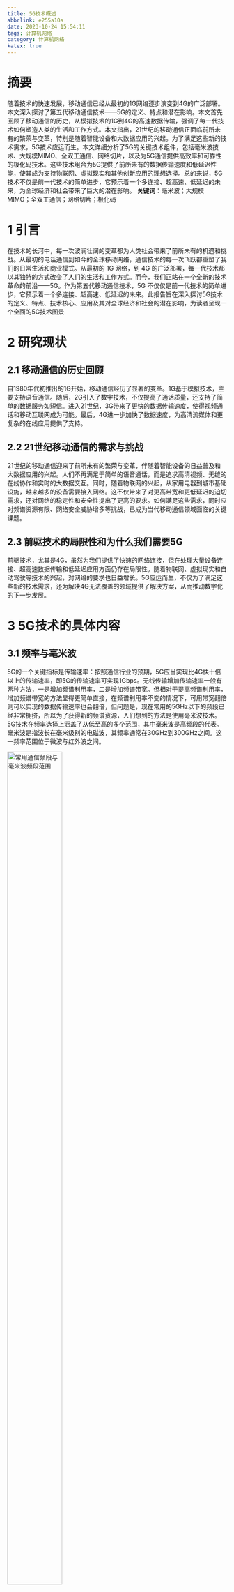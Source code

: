 ```yaml
---
title: 5G技术概述
abbrlink: e255a10a
date: 2023-10-24 15:54:11
tags: 计算机网络
category: 计算机网络
katex: true
---
```


# 摘要
随着技术的快速发展，移动通信已经从最初的1G网络逐步演变到4G的广泛部署。本文深入探讨了第五代移动通信技术——5G的定义、特点和潜在影响。本文首先回顾了移动通信的历史，从模拟技术的1G到4G的高速数据传输，强调了每一代技术如何塑造人类的生活和工作方式。本文指出，21世纪的移动通信正面临前所未有的繁荣与变革，特别是随着智能设备和大数据应用的兴起。为了满足这些新的技术需求，5G技术应运而生。本文详细分析了5G的关键技术组件，包括毫米波技术、大规模MIMO、全双工通信、网络切片，以及为5G通信提供高效率和可靠性的极化码技术。这些技术组合为5G提供了前所未有的数据传输速度和低延迟性能，使其成为支持物联网、虚拟现实和其他创新应用的理想选择。总的来说，5G技术不仅是前一代技术的简单进步，它预示着一个多连接、超高速、低延迟的未来，为全球经济和社会带来了巨大的潜在影响。
**关键词**：毫米波；大规模MIMO；全双工通信；网络切片；极化码

# 1 引言
在技术的长河中，每一次波澜壮阔的变革都为人类社会带来了前所未有的机遇和挑战。从最初的电话通信到如今的全球移动网络，通信技术的每一次飞跃都重塑了我们的日常生活和商业模式。从最初的 1G 网络，到 4G 的广泛部署，每一代技术都以其独特的方式改变了人们的生活和工作方式。而今，我们正站在一个全新的技术革命的前沿——5G。作为第五代移动通信技术，5G 不仅仅是前一代技术的简单进步，它预示着一个多连接、超高速、低延迟的未来。此报告旨在深入探讨5G技术的定义、特点、技术核心、应用及其对全球经济和社会的潜在影响，为读者呈现一个全面的5G技术图景

# 2 研究现状
## 2.1 移动通信的历史回顾
自1980年代初推出的1G开始，移动通信经历了显著的变革。1G基于模拟技术，主要支持语音通信。随后，2G引入了数字技术，不仅提高了通话质量，还支持了简单的数据服务如短信。进入21世纪，3G带来了更快的数据传输速度，使得视频通话和移动互联网成为可能。最后，4G进一步加快了数据速度，为高清流媒体和更复杂的在线应用提供了支持。
## 2.2 21世纪移动通信的需求与挑战
21世纪的移动通信迎来了前所未有的繁荣与变革，伴随着智能设备的日益普及和大数据应用的兴起。人们不再满足于简单的语音通话，而是追求高清视频、无缝的在线协作和实时的大数据交互。同时，随着物联网的兴起，从家用电器到城市基础设施，越来越多的设备需要接入网络。这不仅带来了对更高带宽和更低延迟的迫切需求，还对网络的稳定性和安全性提出了更高的要求。如何满足这些需求，同时应对频谱资源有限、网络安全威胁增多等挑战，已成为当代移动通信领域面临的关键课题。

## 2.3 前驱技术的局限性和为什么我们需要5G

前驱技术，尤其是4G，虽然为我们提供了快速的网络连接，但在处理大量设备连接、超高速数据传输和低延迟应用方面仍存在局限性。随着物联网、虚拟现实和自动驾驶等技术的兴起，对网络的要求也日益增长。5G应运而生，不仅为了满足这些新的技术需求，还为解决4G无法覆盖的领域提供了解决方案，从而推动数字化的下一步发展。

# 3 5G技术的具体内容
## 3.1 频率与毫米波
5G的一个关键指标是传输速率：按照通信行业的预期，5G应当实现比4G快十倍以上的传输速率，即5G的传输速率可实现1Gbps。无线传输增加传输速率一般有两种方法，一是增加频谱利用率，二是增加频谱带宽。但相对于提高频谱利用率，增加频谱带宽的方法显得更简单直接，在频谱利用率不变的情况下，可用带宽翻倍则可以实现的数据传输速率也会翻倍，但问题是，现在常用的5GHz以下的频段已经非常拥挤，所以为了获得新的频谱资源，人们想到的方法是使用毫米波技术。
5G技术在频率选择上涵盖了从低至高的多个范围，其中毫米波是高频段的代表。毫米波是指波长在毫米级别的电磁波，其频率通常在30GHz到300GHz之间。这一频率范围位于微波与红外波之间。

<img src='../img/CN/毫米波.png' width="50%" height="70%" align="middle" alt='常用通信频段与毫米波频段范围'>

根据通信原理，无线通信的最大信号带宽大约是载波频率的5%左右，因此载波频率越高，可实现的信号带宽也越大。在毫米波频段中，28GHz频段和60GHz频段是最有希望使用在5G的两个频段。28GHz频段的可用频谱带宽可达1GHz，而60GHz频段每个信道的可用信号带宽则到了2GHz。相比而言，4G-LTE频段最高频率的载波在2GHz上下，而可用频谱带宽只有100MHz。因此，如果使用毫米波频段，频谱带宽可以轻松达到4G标准的10倍，并且传输速率也可以得到很大的提升。
毫米波频段的另一个特征是它由于波长较短，穿透力差，在空气中衰减较大。因此毫米波几乎不可能实现信号穿墙传输，且传输距离较短。因此人们或许会感到遗憾，这项技术不太适合在室外手机终端和距离基站比较远的地区，这就使得5G在布局上需结合其他频率以实现全面覆盖，这也是为什么现在在很多情况下依然需要使用4G的原因。
为了解决这个问题，其中一个方案就是采用微型基站。在现在，信号的传输是通过一个大型高功率基站进行传输，由于不会过多的被介质影响，所以通过大功率传输能覆盖更多的设备。但是如果使用毫米波，人们和基站之间有介质格挡，则很难收到信号，为此人们采用用上千个低功耗小型基站进行首发信号来代替现在的大型基站。

<img src='../img/CN/45G基站对比图.png' width="50%" height="70%" align="middle" alt='4G与5G基站模式对比图'>

但这个并不意味着穿透力差就没有价值，因为与此同时，其他终端发出的毫米波信号的衰减也会很大，如果设计得当，则不需要考虑来自其他毫米波信号源的干扰。选择使用60Hz毫米波更是很好的利用了这点，因为60Hz正是氧气的共振频率，其信号在空气中衰减会非常快，从而很大程度上减少了来自不同终端的干扰。

## 3.2 大规模MIMO (多输入多输出)
MIMO是“多输入多输出”（Multiple Input, Multiple Output）的缩写，是一种无线通信技术，通过在发送和接收两端使用多个天线来提高无线系统的性能。在物理空间中，多个天线之间存在多个独立的传播路径。MIMO技术通过这些不同的路径同时发送和接收多个数据流，从而提高数据速率和/或信号质量。
而5G使用的大规模MIMO技术区别于传统4G MIMO的最多8天线通道，大规模MIMO[2]在5G中实现16/32/64通道。5G的大规模MIMO技术就是大量天线的波束成形。
波束成形是一种无线通信技术，旨在控制发射的无线信号波束的方向，从而优化信号的传输效率和质量。通过精确地指向接收设备或避免潜在的干扰源，波束成形有助于提高信号质量、增加数据传输速率和扩大覆盖范围。随着5G技术中MIMO系统天线数量的增加，波束成形通过生成不同方向的波束如垂直波束和水平波束，形成了3D模式的波束成形，其借助移动终端的反馈，可以定位到空间中任意一个点，以提升面向具体对象的数据传输速率和容量。
大规模MIMO因为波束成形后天线的波束非常窄，并且可以精确的为用户提供覆盖，故可以很大程度上减少对其他通信信号的干扰。

<img src='../img/CN/波束成形.png' width="70%" height="70%" align="middle" alt='单天线通信方式与3D波束成形对比图'>

## 3.3 全双工通信

5G技术的全双工通信[3]是5G通信技术中的一个重要组成部分，它允许在同一时间、同一频段上进行双向通信。这与传统的半双工和单工通信方式不同，它们只允许在给定的时间或频率上进行单向通信。使用全双工技术可以提高频谱效率，因为它允许在同一频段上同时进行发送和接收。这意味着运营商可以在现有的频谱资源上提供更高的数据速率和更多的用户连接。

<img src='../img/CN/全双工通信.png' width="50%" height="70%" align="middle" alt='全双工通信流程图'>

这种全双工技术的实现主要依赖于先进的自干扰消除技术。在全双工通信中，设备在同一时间、同一频段上进行发送和接收。这意味着发送的信号有可能对接收的信号产生强烈的干扰，这种干扰被称为自干扰。自干扰的存在严重影响了全双工通信的性能和可靠性。
为了成功实现全双工通信，必须有效地消除或至少大大减少这种自干扰。自干扰消除技术主要分为数字和模拟两大类。
在模拟领域，自干扰消除的方法主要集中在射频前端的设计。首先，天线设计和放置策略起到了关键作用。通过使用天线隔离技术，可以减少发送和接收天线之间的相互干扰。此外，方向性天线和波束成形技术也被用来进一步减少发送和接收路径之间的干扰。
数字自干扰消除则依赖于先进的信号处理算法。这些算法能够实时地估计和消除自干扰，确保接收到的信号质量。这通常涉及到复杂的自适应滤波器，它们可以根据当前的通信环境动态地调整参数，以最大限度地减少自干扰。上文提到的MIMO技术，也在数字自干扰消除中发挥了重要作用。通过使用多个天线，系统可以更好地估计和消除自干扰。

## 3.4 网络切片
在物联网技术快速发展的今天，接入互联网的设备数量剧增，要实现从人-人连接到万物连接，连接的数量成倍上升，网络必将愈发拥堵，越来越复杂。因为我们就得像交通管理一样，对网络实行分流管理，即网络切片。
在人群密集的场所，4G网络就会变得很慢，出现这种情况的原因是，假设一个基站相当于一个路由器，而附近的用户全部连接到该基站上，基站所提供的带宽是有上限的，一旦连接的人数过多，速度会变得很慢，这就是大家常说的“抢网速”，网络切片就可以解决这个问题。通过将5G网络分成很多片，每一片满足不同用户的需求。这是因为不同用户对于网络的需求是不同的，比如直播用户对上传要求更高，游戏用户则要求延迟低。网络切片技术则可以针对性的为不同用户提供不同的网络能力，从而满足不同业务场景对于网络的需求。
我们将5G网络的应用场景划分为三类：移动宽带、海量物联网和任务关键性物联网。

| 5G应用场景 | 应用举例 | 需求 |
|:-------:|:-----------:|:---------:|
| 移动带宽  |4K/8K视频、全息技术、AR、VR | 高容量，视频存储|
| 海量物联网 | 海量传感器（部署于测量、农业、智慧城市、家庭等） | 大规模连接且大部分静止 |
| 任务关键性物联网 |  无人驾驶、自动工厂、智能电网等  |延时低、高可靠性|

我们并不需要为每一类应用场景构建一个网络，我们要做的是，将一个物理网络分成多个虚拟的逻辑网络，每一个虚拟网络对应不同的应用场景，这就叫网络切片。
网络切片是一种网络虚拟化技术，它将单一的物理网络分割成多个逻辑网络，每个逻辑网络都有其独特的网络资源、功能和优化策略。网络切片的创建和管理依赖于5G核心网络中的多个关键组件，包括网络切片子系统、网络功能虚拟化基础设施(NFVI)和服务基于编排系统。这些组件共同确保网络切片可以动态地创建、修改和删除，以满足不断变化的业务需求。

<img src='../img/CN/网络切片.png' width="30%" height="70%" align="middle" alt='网络切片技术'>

网络切片技术可以比喻为一栋大楼的多个独立公寓。想象一下，这栋大楼（物理网络）有多个公寓单元（网络切片），每个公寓单元都有自己的入口、客厅、卧室和厨房（网络资源和功能）。尽管所有的公寓单元都位于同一栋大楼内，但每个公寓都为其居民提供了独立、私密的生活空间。	
每个公寓可以根据其居民的需求进行定制，例如，一个三口之家可能需要一个带有儿童房的大公寓，而一对新婚夫妇可能只需要一个小公寓。同样，网络切片可以根据不同的业务需求进行优化和定制。例如，某些切片可能被优化用于高速数据传输，而其他切片可能被优化用于低延迟通信。
此外，就像大楼管理员可以根据需要增加或减少公寓单元，网络运营商也可以动态地创建、修改或删除网络切片，以满足不断变化的业务需求。

# 4 5G的数据传输
## 4.1 数据传输以及与4G相比的优势
- **速度**：理论上，5G的峰值下载速度可以达到20Gbps，而上传速度可以达到10Gbps。然而，实际使用中的速度可能会受到多种因素的影响，如网络拥塞、用户距离基站的远近等。在实际部署中，用户可以期望在城市和其他高密度地区获得1Gbps到3Gbps的速度。而4G LTE的峰值速度通常在1Gbps以下。这意味着5G的速度是4G的多倍。
- **容量**：5G技术采用了更高效的编码和调制方案，使得每赫兹的频谱可以传输更多的数据；5G还利用了更多的频谱资源，包括毫米波频段，这为更高的数据速率和更大的网络容量提供了空间；通过部署大量的小型基站，5G网络可以在相同的地理区域内支持更多的用户和设备
- **延迟**：5G的延迟可以低至1毫秒，而4G的延迟通常在30-50毫秒之间。低延迟对于实时应用如在线游戏、自动驾驶汽车和远程手术至关重要。
- **连接密度**：5G可以支持每平方公里内多达100万个连接设备，而4G的连接密度远低于这个数字。这使得5G更适合物联网应用。

## 4.2 数据的编码与调制
5G的通信编码是为了确保在无线信道中高效、可靠地传输数据。在5G中，特别引入了两种先进的信道编码技术：极化码Polar Codes[5]和低密度奇偶校验码LDPC。

### 4.2.1 信道模型
通信过程中，物理层传输的就是电信号，假如我们只用0和1传输信号，并且这些信道互相都没有关系，我们称为二进制离散无记忆信道。信道模型是研究信道编码的基础，常见的几种信道模型分别有：二进制删除信道（BEC）、二进制对称信道（BSC）、高斯信道（AWGN）。设信道的输入和输出分别是长为N的序列，输入是x，输出是y，其信道的转移概率满足：
$$ P\left( y|x \right) =\underset{i=1}{\overset{N}{\varSigma}}P\left( y_i|x_i \right) $$

二进制删除信道，简记为BEC。 $\epsilon$称为删除概率，表示有 的概率这个信号会丢失。当接收方得到一个位，它是100%确定的位是正确的。只有当位被擦除时，才会出现唯一的混淆。对于二进制离散无记忆信道，我们有 的概率丢失0或者1的比特位。BEC的信道容量为：
$$ C\,\,=\,\,1-\epsilon $$

### 4.2.2 极化码
极化码的核心是信道极化。这个过程通过特殊的“合成”操作，将多个独立的二进制删除信道（BEC）转换为两类极端信道：一类几乎无错误，另一类错误率很高。理论上，当这种合成操作重复多次时（即信道数量趋向于无限），完美信道的比例将接近信道的初始容量。在这些“极化”信道中，信息被发送通过接近完美的信道，而冗余信息（用于错误更正）被放置在质量较差的信道中。
假设有一个二元消除信道（BEC），其消除概率为 $\epsilon$，我们假设其为0.5。这意味着发送的比特要么不变，要么被“消除”变成一个未知状态，标记为“？”。
现在，我们创建两个并行的 BEC 信道，并应用极化变换。为了简化，我们考虑发送两个比特，U1 和 U2。我们通过以下方式将其转换为 X1 和 X2：
$$
\begin{cases}
	X1=U1\oplus U2\\
	X2=U2\\
\end{cases}
$$
X1通过信道一在接收端得到Y1，X2通过信道二在接收端得到Y2，由于异或算的特性，且BEC信道如果传输成功那么一定是正确的的特点，我们可以得到
$$
\begin{cases}
	X1\oplus U2=U1\\
	X1=Y1\\
	U2=X2=Y2\\
\end{cases}
$$

由这三个已知条件进而可以得到 ，如果将中间的模型视作一个黑箱，我们可以得到输入U1的影响，扩散到Y1、Y2两个值里面，即

<img src='../img/CN/信道传输黑箱模型.png' width="70%" height="70%" align="middle" alt='信道传输黑箱模型'>

这个过程在理论上可以看作是产生了一个新的信道，取$W^-$ 。这里U1能解出来的前提是两个BEC信道都传输成功，但实际上是因为信道的不完美性（例如噪声），我们得到的结果可能有不同的组合如下：

$$
\text{信道}W^-\,\, \begin{cases}
	Y1 Y2   U1=Y1\oplus Y2     \text{解码成功}\\
	\text{？} Y2   U1=\,\,\text{？}\oplus Y2     \text{解码失败}\\
	Y1 \text{？}   U1=Y1\oplus \,\,\text{？}     \text{解码失败}\\
	\text{？}  \text{？}   U1=\,\,\text{？}\oplus \,\,\text{？}     \text{解码失败}\\
\end{cases}
$$

也就是说在 $W^-$信道里，信息传输成功的概率由$1-\epsilon$ 变成了 $\left( 1-\epsilon \right) ^2$，被擦除的概率变为了 $1-\left( 1-\epsilon \right) ^2$，我们前面假设 $\epsilon =0.5$，那么$W^-$信道中的信息将有75%的概率被擦除，相较于开始的50%, $W^-$信道明显变差了。
现在解码U2，由于U2可以由U1和Y1异或得来，我们可以得到输入U2的影响，可以扩散到Y1、Y2和U1三个值里，取名为 $W^+$，可以得到如下情况：

$$
\text{信道}W^+\,\, \begin{cases}
	Y1 Y2   U2=X2=Y2     \text{解码成功}\\
	\text{？} Y2   U2=\,\,X2=Y2     \text{解码成功}\\
	Y1 \text{？}   U2=\,\,U1\oplus \,\,Y1     \text{解码成功}\\
	\text{？}  \text{？}   U2=\,\,\text{？}              \text{解码失败}\\
\end{cases}
$$

$W^+$ 信道只有一种可能信被擦除，被擦除率为 $\epsilon^2$ ， $W^+$的擦除率由开始的50%变为了25%。在$U2=\,\,U1\oplus \,\,Y1$的这种情况下，可能无法确定U1的值，所以在这里的思路是U1的值提前约定好，在接收端不用解码，直接用已知的U1值算出U2，这里的想法叫冻结。
如果增加信道，每个信道间都采取这种模型链接，我们会观察到，仅仅八个信道相连，就可以得到擦除概率为0.0039的信道。可以证明当信道足够多时，它们会被分成完全无噪声的好信道和完全噪声的差信道，前者传输成功的概率为1，后者为0。
只要将有效信息都编码在好信道里，舍弃无用的差信道，信息就能完全无损失的传播，这个过程就是极化。


# 5 5G未来方向的讨论
## 5.1 5G技术的短期与长期前景
### 5.1.1 短期前景（近五年）
- **增强的移动通信**：5G将在短期内提供更高的数据速度和更低的延迟，这将使用户能够享受更快的下载速度、更流畅的视频流和更快的网页加载时间。这对于智能手机、平板电脑和其他移动设备的用户来说将是一个巨大的改进。
- **物联网的爆发**：5G的低延迟和高容量将推动物联网的爆发。这将带来更多的智能家居设备、智能城市解决方案、智能工业和医疗设备，从而改善生活质量、提高效率并创造新的商机。
- **自动驾驶汽车**：5G将为自动驾驶汽车提供关键的通信基础设施，使它们能够实现更高级别的自动化，同时提高安全性。短期内，我们可以预期看到更多的汽车制造商推出与5G通信集成的自动驾驶功能。
- **增强现实和虚拟现实**：5G将为增强现实（AR）和虚拟现实（VR）提供更稳定、高清的图像传输，这将改善游戏、娱乐和培训等领域的用户体验。
- **新的商业机会**：5G将为企业带来新的商业机会，包括增强的云计算、边缘计算和工业自动化。这将改变许多行业的商业模式，推动创新和竞争。

### 5.1.2 长期前景（五到十年以及更远的未来）
- **工业4.0的推动**：5G将成为工业4.0的关键驱动力，加速制造业的数字化转型。自动化、智能制造和远程监控将在制造业中变得更加普遍。
- **医疗保健创新**：5G将推动远程医疗、医疗影像传输和医疗设备的进一步发展，提高医疗保健的可及性和效率。
- **教育和培训**：5G将改变教育和培训方式，使远程学习、虚拟实验室和远程培训更容易实现，提高教育的质量和可及性。
- **新兴技术的崛起**：长期来看，5G将为新兴技术如人工智能、区块链、量子计算等提供更快的数据传输速度和更强大的计算能力，促进这些领域的创新。
总之，5G技术在短期和长期内都将对社会和经济产生深远的影响，带来更快的连接、更多的创新和更多的商机。然而，它也可能带来一些挑战，如网络安全和隐私问题，需要得到妥善处理。

## 5.2 对未来移动信息技术的推动
5G技术将在未来移动通信技术领域产生革命性的推动作用。其高速、低延迟和大容量特性将极大地提升了移动通信的性能水平。用户将能够以前所未有的速度下载和上传数据，享受更高质量的通话和视频通信，以及更快速的互联网浏览体验。
5G的影响还将深远到物联网领域，将数十亿台智能设备连接到网络，并实现实时数据传输和互联。这将推动智能家居、智能城市、智能交通等领域的发展，为人们的生活带来更多便利和智能化解决方案。
此外，5G技术将为自动驾驶汽车提供关键支持，实现更高级别的自动化和实时通信，从而提高交通系统的安全性和效率。
总之，5G技术将引领未来移动通信技术的发展，为用户提供更快、更可靠的连接，同时也将催生出许多新的应用和商业机会，深刻地改变了人们与移动信息技术互动的方式。

# 6 总结
本文深入探讨了5G技术的发展及其对全球通信领域的革命性影响。从最初的1G模拟技术到4G的高速数据传输，移动通信技术已经经历了几十年的演变。每一次技术的进步都为社会带来了巨大的变革，重塑了人们的生活和工作方式。然而，随着21世纪对高速、低延迟和高可靠性通信的需求日益增长，尤其是在物联网、智能设备和大数据应用的推动下，现有的4G技术已经难以满足这些需求。这为5G技术的发展提供了契机。5G不仅预计将提供前所未有的数据传输速度，还将引入一系列创新技术，如毫米波、大规模MIMO、全双工通信和极化码。这些技术将确保5G能够支持未来的技术应用，如物联网、虚拟现实和增强现实。
总的来说，5G技术标志着通信领域的一个新时代，预示着一个连接更加紧密、通信更加高效的未来

# 参考文献
[1]	李艳林. 5G毫米波阵列天线[D].电子科技大学,2023.
[2]	李琳. 大规模MIMO系统中BFGS检测算法与实现技术研究[D].电子科技大学,2023.DOI:10.27005/d.cnki.gdzku.2022.004862.
[3]	董冽沸,汪丽珍.5G通信场景技术要点分析[J].中国新通信,2022,24(08):4-6.
[4]	田晨景,谢钧,曹浩彤等.5G网络切片研究进展[J/OL].计算机科学:1-22[2023-10-23].http://kns.cnki.net/kcms/detail/50.1075.TP.20230913.1311.024.html.
[5]	E. Arikan, "Channel Polarization: A Method for Constructing Capacity-Achieving Codes for Symmetric Binary-Input Memoryless Channels," in IEEE Transactions on Information Theory, vol. 55, no. 7, pp. 3051-3073, July 2009, doi: 10.1109/TIT.2009.2021379.
